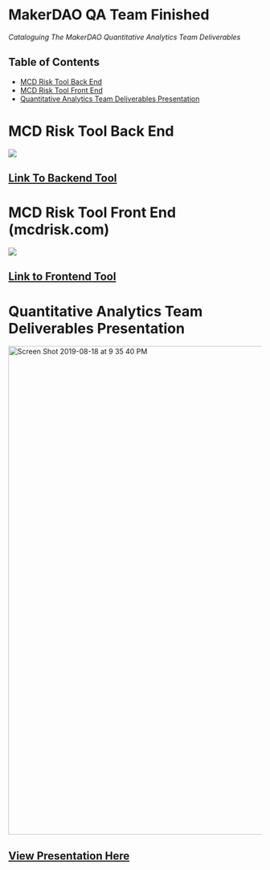 # MakerDAO QA Team Finished


*Cataloguing The MakerDAO Quantitative Analytics Team Deliverables*

## Table of Contents
- [MCD Risk Tool Back End](https://github.com/atnickallen/MCD_Risk_Tool/blob/master/README.md)
- [MCD Risk Tool Front End](http://mcdrisk.com)
- [Quantitative Analytics Team Deliverables Presentation](https://github.com/atnickallen/MakerDAO-QA-Team-Finished/blob/master/Maker%20MCD%20-%20QA%20Presentation%20-%20All.pdf)
 
# MCD Risk Tool Back End
 
 <img src="https://user-images.githubusercontent.com/39813026/62629404-116a6c00-b8fb-11e9-8a95-3f48f38045ea.png"></a>
</p>


## [Link To Backend Tool](https://github.com/atnickallen/MCD_Risk_Tool/edit/master/README.md)



# MCD Risk Tool Front End (mcdrisk.com)

 <img src="https://user-images.githubusercontent.com/39813026/63376644-48f60100-c35c-11e9-9da7-b7adbe0f5041.png"></a>
</p>

## [Link to Frontend Tool](http://MCDrisk.com)



# Quantitative Analytics Team Deliverables Presentation

<img width="973" alt="Screen Shot 2019-08-18 at 9 35 40 PM" src="https://user-images.githubusercontent.com/39813026/63233867-8fcee400-c200-11e9-90e9-e9fb3628d519.png">

## [View Presentation Here](https://github.com/atnickallen/MakerDAO-QA-Team-Finished/blob/master/Maker%20MCD%20-%20QA%20Presentation%20-%20All.pdf)
